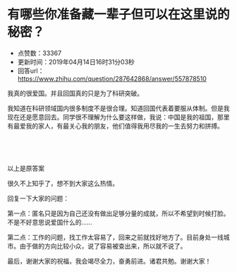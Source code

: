 # 有哪些你准备藏一辈子但可以在这里说的秘密？
- 点赞数：33367
- 更新时间：2019年04月14日16时31分03秒
- 回答url：https://www.zhihu.com/question/287642868/answer/557878510
<body>
 <p data-pid="LqN0fBv-">我真的很爱国。并且回国真的只是为了科研突破。</p>
 <p data-pid="AFIPEdTH">我知道在科研领域国内很多制度不是很合理。知道回国代表着要服从体制。但是我现在还是愿意回去。同学很不理解为什么要这样做，我说：中国是我的祖国，那里有最爱我的家人，有最关心我的朋友，他们值得我用尽我的一生去努力和拼搏。</p>
 <p class="ztext-empty-paragraph"><br></p>
 <p class="ztext-empty-paragraph"><br></p>
 <p data-pid="HMQ4a79t">以上是原答案</p>
 <p data-pid="KGccbdGF">很久不上知乎了，想不到大家这么热情。</p>
 <p data-pid="ELAlSXH-">回复一下大家的问题：</p>
 <p data-pid="cesTsC4z">第一点：匿名只是因为自己还没有做出足够分量的成就，所以不希望到时候打脸。不是不好意思说爱国什么的……</p>
 <p data-pid="m8l0RLrO">第二点：工作的问题，找工作太容易了，回来之前就找好地方了。目前身处一线城市。由于做的方向比较小众，说了容易被查出来，所以就不说了。</p>
 <p data-pid="XVDArJ4t">最后，谢谢大家的祝福，我会竭尽全力，奋勇前进。诸君共勉。谢谢大家！</p>
</body>
